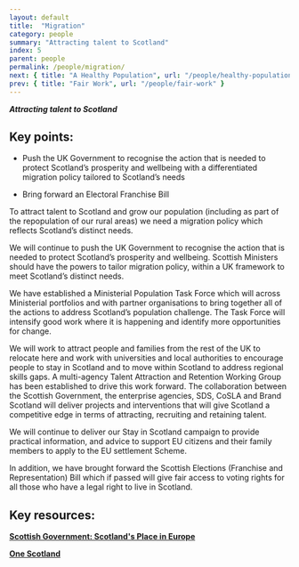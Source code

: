 ```yaml
---
layout: default
title:  "Migration"
category: people
summary: "Attracting talent to Scotland"
index: 5
parent: people
permalink: /people/migration/
next: { title: "A Healthy Population", url: "/people/healthy-population/" }
prev: { title: "Fair Work", url: "/people/fair-work" }
---
```

***Attracting talent to Scotland***

## Key points:

* Push the UK Government to recognise the action that is needed to protect Scotland’s prosperity and wellbeing with a differentiated migration policy tailored to Scotland’s needs

* Bring forward an Electoral Franchise Bill

To attract talent to Scotland and grow our population (including as part of the repopulation of our rural areas) we need a migration policy which reflects Scotland’s distinct needs.  

We will continue to push the UK Government to recognise the action that is needed to protect Scotland’s prosperity and wellbeing. Scottish Ministers should have the powers to tailor migration policy, within a UK framework to meet Scotland’s distinct needs.  

We have established a Ministerial Population Task Force which will across Ministerial portfolios and with partner organisations to bring together all of the actions to address Scotland’s population challenge. The Task Force will intensify good work where it is happening and identify more opportunities for change.  

We will work to attract people and families from the rest of the UK to relocate here and work with universities and local authorities to encourage people to stay in Scotland and to move within Scotland to address regional skills gaps.  A multi-agency Talent Attraction and Retention Working Group has been established to drive this work forward.  The collaboration between the Scottish Government, the enterprise agencies, SDS, CoSLA and Brand Scotland will deliver projects and interventions that will give Scotland a competitive edge in terms of attracting, recruiting and retaining talent.  

We will continue to deliver our Stay in Scotland campaign to provide practical information, and advice to support EU citizens and their family members to apply to the EU settlement Scheme.  

In addition, we have brought forward the Scottish Elections (Franchise and Representation) Bill which if passed will give fair access to voting rights for all those who have a legal right to live in Scotland.   

## Key resources:

**[Scottish Government: Scotland's Place in Europe](https://www.gov.scot/publications/scotlands-place-europe-people-jobs-investment/)**  

**[One Scotland](https://onescotland.org/campaigns/we-are-scotland/)**  
